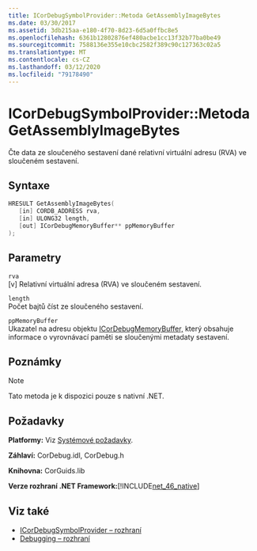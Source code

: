 ```yaml
---
title: ICorDebugSymbolProvider::Metoda GetAssemblyImageBytes
ms.date: 03/30/2017
ms.assetid: 3db215aa-e180-4f70-8d23-6d5a0ffbc8e5
ms.openlocfilehash: 6361b12802876ef480acbe1cc13f32b77ba0be49
ms.sourcegitcommit: 7588136e355e10cbc2582f389c90c127363c02a5
ms.translationtype: MT
ms.contentlocale: cs-CZ
ms.lasthandoff: 03/12/2020
ms.locfileid: "79178490"
---
```

# <a name="icordebugsymbolprovidergetassemblyimagebytes-method"></a>ICorDebugSymbolProvider::Metoda GetAssemblyImageBytes
Čte data ze sloučeného sestavení dané relativní virtuální adresu (RVA) ve sloučeném sestavení.  
  
## <a name="syntax"></a>Syntaxe  
  
```cpp  
HRESULT GetAssemblyImageBytes(  
   [in] CORDB_ADDRESS rva,
   [in] ULONG32 length,
   [out] ICorDebugMemoryBuffer** ppMemoryBuffer  
);  
```  
  
## <a name="parameters"></a>Parametry  
 `rva`  
 [v] Relativní virtuální adresa (RVA) ve sloučeném sestavení.  
  
 `length`  
 Počet bajtů číst ze sloučeného sestavení.  
  
 `ppMemoryBuffer`  
 Ukazatel na adresu objektu [ICorDebugMemoryBuffer,](icordebugmemorybuffer-interface.md) který obsahuje informace o vyrovnávací paměti se sloučenými metadaty sestavení.  
  
## <a name="remarks"></a>Poznámky  
  
> [!NOTE]
> Tato metoda je k dispozici pouze s nativní .NET.  
  
## <a name="requirements"></a>Požadavky  
 **Platformy:** Viz [Systémové požadavky](../../../../docs/framework/get-started/system-requirements.md).  
  
 **Záhlaví:** CorDebug.idl, CorDebug.h  
  
 **Knihovna:** CorGuids.lib  
  
 **Verze rozhraní .NET Framework:**[!INCLUDE[net_46_native](../../../../includes/net-46-native-md.md)]  
  
## <a name="see-also"></a>Viz také

- [ICorDebugSymbolProvider – rozhraní](icordebugsymbolprovider-interface.md)
- [Debugging – rozhraní](debugging-interfaces.md)

